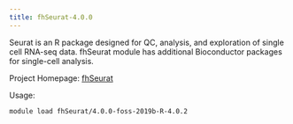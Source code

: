 ```yaml
---
title: fhSeurat-4.0.0
---
```

Seurat is an R package designed for QC, analysis, and exploration of single cell RNA-seq data.
fhSeurat module has additional Bioconductor packages for single-cell analysis.

Project Homepage: [fhSeurat](https://satijalab.org/seurat)

Usage:
```
module load fhSeurat/4.0.0-foss-2019b-R-4.0.2
```
